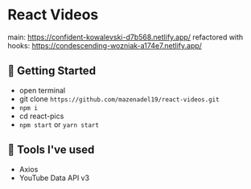 # React Videos

main: https://confident-kowalevski-d7b568.netlify.app/
refactored with hooks: https://condescending-wozniak-a174e7.netlify.app/

## 🚀 Getting Started

- open terminal
- git clone `https://github.com/mazenadel19/react-videos.git`
- `npm i`
- cd react-pics
- `npm start` or `yarn start`

## 🧰 Tools I've used

- Axios
- YouTube Data API v3

